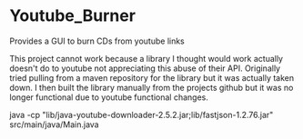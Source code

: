 # Youtube_Burner
 Provides a GUI to burn CDs from youtube links
 
This project cannot work because a library I thought would work actually doesn't do to youtube not appreciating this abuse of their API.
Originally tried pulling from a maven repository for the library but it was actually taken down. I then built the library manually from the projects github but it was no
longer functional due to youtube functional changes.

java -cp "lib/java-youtube-downloader-2.5.2.jar;lib/fastjson-1.2.76.jar" src/main/java/Main.java
